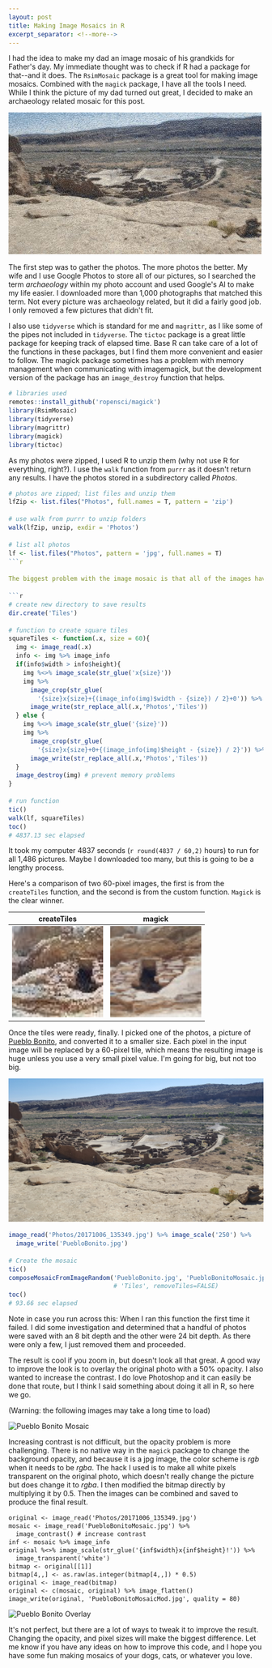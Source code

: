 ```yaml
---
layout: post
title: Making Image Mosaics in R
excerpt_separator: <!--more-->
---
```


I had the idea to make my dad an image mosaic of his grandkids for Father's day. My immediate thought was to check if R had a package for that--and it does. The `RsimMosaic` package is a great tool for making image mosaics. Combined with the `magick` package, I have all the tools I need. While I think the picture of my dad turned out great, I decided to make an archaeology related mosaic for this post.

![Mosaic Small](../images/PuebloBonitoMosaicSmall.jpg)

<!--more-->

The first step was to gather the photos. The more photos the better. My wife and I use Google Photos to store all of our pictures, so I searched the term *archaeology* within my photo account and used Google's AI to make my life easier. I downloaded more than 1,000 photographs that matched this term. Not every picture was archaeology related, but it did a fairly good job. I only removed a few pictures that didn't fit.

I also use `tidyverse` which is standard for me and `magrittr`, as I like some of the pipes not included in `tidyverse`. The `tictoc` package is a great little package for keeping track of elapsed time. Base R can take care of a lot of the functions in these packages, but I find them more convenient and easier to follow. The magick package sometimes has a problem with memory management when communicating with imagemagick, but the development version of the package has an `image_destroy` function that helps.

```r
# libraries used
remotes::install_github('ropensci/magick')
library(RsimMosaic)
library(tidyverse)
library(magrittr)
library(magick)
library(tictoc)
```

As my photos were zipped, I used R to unzip them (why not use R for everything, right?). I use the `walk` function from `purrr` as it doesn't return any results. I have the photos stored in a subdirectory called *Photos*.

```r
# photos are zipped; list files and unzip them
lfZip <- list.files("Photos", full.names = T, pattern = 'zip')

# use walk from purrr to unzip folders
walk(lfZip, unzip, exdir = 'Photos')

# list all photos
lf <- list.files("Photos", pattern = 'jpg', full.names = T)
```r

The biggest problem with the image mosaic is that all of the images have to be square. I don't know about you, but I don't take many square photos. `RsimMosaic` does have a `createTiles` function, but as the help file notes, the interpolation scheme does not produce high quality images. I wrote my own function to generate square tiles and again I used `walk` to save the results. The function crops photos in the middle, depending on whether it is a landscape or portrait orientation.

```r
# create new directory to save results
dir.create('Tiles')

# function to create square tiles
squareTiles <- function(.x, size = 60){
  img <- image_read(.x)
  info <- img %>% image_info
  if(info$width > info$height){
    img %<>% image_scale(str_glue('x{size}'))
    img %>%
      image_crop(str_glue(
        '{size}x{size}+{(image_info(img)$width - {size}) / 2}+0')) %>%
      image_write(str_replace_all(.x,'Photos','Tiles'))
  } else {
    img %<>% image_scale(str_glue('{size}'))
    img %>%
      image_crop(str_glue(
        '{size}x{size}+0+{(image_info(img)$height - {size}) / 2}')) %>%
      image_write(str_replace_all(.x,'Photos','Tiles'))
  }
  image_destroy(img) # prevent memory problems
}

# run function
tic()
walk(lf, squareTiles)
toc()
# 4837.13 sec elapsed
```

It took my computer 4837 seconds (`r round(4837 / 60,2)` hours) to run for all 1,486 pictures. Maybe I downloaded too many, but this is going to be a lengthy process.

Here's a comparison of two 60-pixel images, the first is from the `createTiles` function, and the second is from the custom function. `Magick` is the clear winner.

createTiles            |  magick
:-------------------------:|:-------------------------:
<img src="../images/createTiles.jpg" height="180">  |  <img src="../images/magick.jpg" height="180"> 

Once the tiles were ready, finally. I picked one of the photos, a picture of [Pueblo Bonito](https://en.wikipedia.org/wiki/Pueblo_Bonito), and converted it to a smaller size. Each pixel in the input image will be replaced by a 60-pixel tile, which means the resulting image is huge unless you use a very small pixel value. I'm going for big, but not too big.

![Pueblo Bonito](../images/PuebloBonitoOriginal.jpg)

```r
image_read('Photos/20171006_135349.jpg') %>% image_scale('250') %>%
  image_write('PuebloBonito.jpg')

# Create the mosaic
tic()
composeMosaicFromImageRandom('PuebloBonito.jpg', 'PuebloBonitoMosaic.jpg',
                             # 'Tiles', removeTiles=FALSE)
toc()
# 93.66 sec elapsed
```

Note in case you run across this: When I ran this function the first time it failed. I did some investigation and determined that a handful of photos were saved with an 8 bit depth and the other were 24 bit depth. As there were only a few, I just removed them and proceeded.

The result is cool if you zoom in, but doesn't look all that great. A good way to improve the look is to overlay the original photo with a 50% opacity. I also wanted to increase the contrast. I do love Photoshop and it can easily be done that route, but I think I said something about doing it all in R, so here we go.

(Warning: the following images may take a long time to load)

![Pueblo Bonito Mosaic](../images/PuebloBonitoMosaic.jpg)

Increasing contrast is not difficult, but the opacity problem is more challenging. There is no native way in the `magick` package to change the background opacity, and because it is a jpg image, the color scheme is *rgb* when it needs to be *rgba*. The hack I used is to make all white pixels transparent on the original photo, which doesn't really change the picture but does change it to *rgba*. I then modified the bitmap directly by multiplying it by 0.5. Then the images can be combined and saved to produce the final result.

```
original <- image_read('Photos/20171006_135349.jpg')
mosaic <- image_read('PuebloBonitoMosaic.jpg') %>%
  image_contrast() # increase contrast
inf <- mosaic %>% image_info
original %<>% image_scale(str_glue('{inf$width}x{inf$height}!')) %>%
  image_transparent('white')
bitmap <- original[[1]]
bitmap[4,,] <- as.raw(as.integer(bitmap[4,,]) * 0.5)
original <- image_read(bitmap)
original <- c(mosaic, original) %>% image_flatten()
image_write(original, 'PuebloBonitoMosaicMod.jpg', quality = 80)
```

![Pueblo Bonito Overlay](../images/PuebloBonitoMosaicMod.jpg)

It's not perfect, but there are a lot of ways to tweak it to improve the result. Changing the opacity, and pixel sizes will make the biggest difference. Let me know if you have any ideas on how to improve this code, and I hope you have some fun making mosaics of your dogs, cats, or whatever you love.
